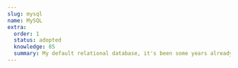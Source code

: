 ```yaml
---
slug: mysql
name: MySQL
extra:
  order: 1
  status: adopted
  knowledge: 85
  summary: My default relational database, it's been some years already using it.
---
```

